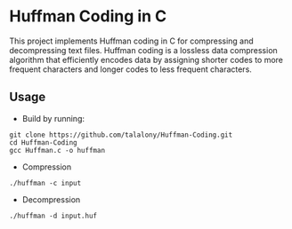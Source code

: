 # Huffman Coding in C

This project implements Huffman coding in C for compressing and decompressing text files. 
Huffman coding is a lossless data compression algorithm that efficiently encodes data by assigning shorter codes to more frequent characters and longer codes to less frequent characters.

## Usage
- Build by running:
```
git clone https://github.com/talalony/Huffman-Coding.git
cd Huffman-Coding
gcc Huffman.c -o huffman
```
- Compression
```
./huffman -c input
```
- Decompression
```
./huffman -d input.huf
```
